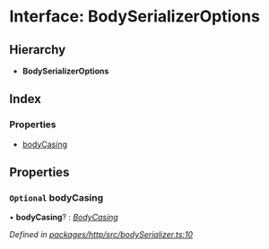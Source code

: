 # Interface: BodySerializerOptions

## Hierarchy

* **BodySerializerOptions**

## Index

### Properties

* [bodyCasing](bodyserializeroptions.md#optional-bodycasing)

## Properties

### `Optional` bodyCasing

• **bodyCasing**? : *[BodyCasing](../enums/bodycasing.md)*

*Defined in [packages/http/src/bodySerializer.ts:10](https://github.com/headline-1/coolio/blob/420fd1d/packages/http/src/bodySerializer.ts#L10)*
